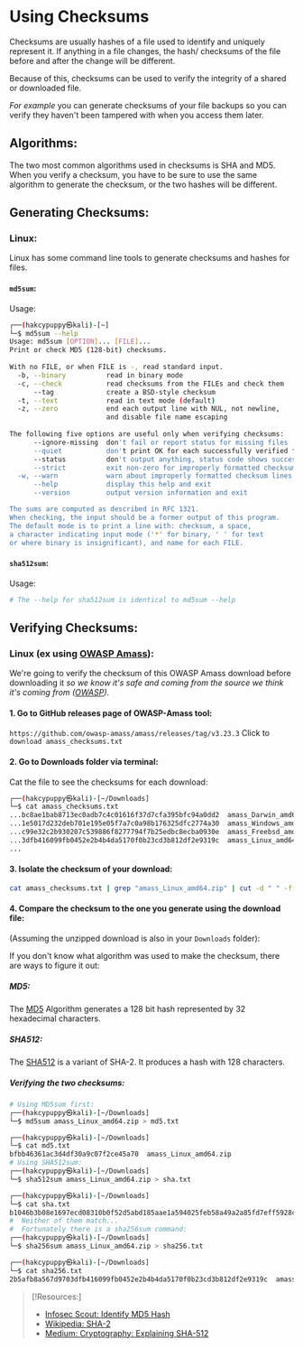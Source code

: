 
# Using Checksums
Checksums are usually hashes of a file used to identify and uniquely represent it. If anything in a file changes, the hash/ checksums of the file before and after the change will be different.

Because of this, checksums can be used to verify the integrity of a shared or downloaded file.

*For example* you can generate checksums of your file backups so you can verify they haven't been tampered with when you access them later.
## Algorithms:
The two most common algorithms used in checksums is SHA and MD5. When you verify a checksum, you have to be sure to use the same algorithm to generate the checksum, or the two hashes will be different.
## Generating Checksums:
### Linux:
Linux has some command line tools to generate checksums and hashes for files.
#### `md5sum`:
Usage:
```bash
┌──(hakcypuppy㉿kali)-[~]                                                 
└─$ md5sum --help                                                             
Usage: md5sum [OPTION]... [FILE]...                                           
Print or check MD5 (128-bit) checksums.                                       
  
With no FILE, or when FILE is -, read standard input.                         
  -b, --binary          read in binary mode                                   
  -c, --check           read checksums from the FILEs and check them          
      --tag             create a BSD-style checksum                           
  -t, --text            read in text mode (default)                           
  -z, --zero            end each output line with NUL, not newline,           
						and disable file name escaping                      
 
The following five options are useful only when verifying checksums:          
      --ignore-missing  don't fail or report status for missing files         
      --quiet           don't print OK for each successfully verified file    
      --status          don't output anything, status code shows success      
      --strict          exit non-zero for improperly formatted checksum lines 
  -w, --warn            warn about improperly formatted checksum lines          
      --help            display this help and exit                               
      --version         output version information and exit 

The sums are computed as described in RFC 1321.
When checking, the input should be a former output of this program.
The default mode is to print a line with: checksum, a space,
a character indicating input mode ('*' for binary, ' ' for text
or where binary is insignificant), and name for each FILE.
```

#### `sha512sum`:
Usage:
```bash
# The --help for sha512sum is identical to md5sum --help
```

## Verifying Checksums:
### Linux (ex using [OWASP Amass](../TTPs/recon/tools/amass.md)):
We're going to verify the checksum of this OWASP Amass download before downloading it *so we know it's safe and coming from the source we think it's coming from ([OWASP](cybersecurity/resources/OWASP.md))*.

#### 1. Go to GitHub releases page of OWASP-Amass tool:
`https://github.com/owasp-amass/amass/releases/tag/v3.23.3`
Click to `download amass_checksums.txt`

#### 2. Go to Downloads folder via terminal:
Cat the file to see the checksums for each download:
```bash
┌──(hakcypuppy㉿kali)-[~/Downloads]
└─$ cat amass_checksums.txt 
...bc8ae1bab8713ec0adb7c4c01616f37d7cfa395bfc94a0dd2  amass_Darwin_amd64.zip
...1e5017d232deb701e195e05f7a7c0a98b176325dfc2774a30  amass_Windows_amd64.zip
...c99e32c2b930207c539886f8277794f7b25edbc8ecba0930e  amass_Freebsd_amd64.zip
...3dfb416099fb0452e2b4b4da5170f0b23cd3b812df2e9319c  amass_Linux_amd64.zip
...
```

#### 3. Isolate the checksum of your download:
```bash
cat amass_checksums.txt | grep "amass_Linux_amd64.zip" | cut -d " " -f 1 > checksum.txt
```

#### 4. Compare the checksum to the one you generate using the download file:
(Assuming the unzipped download is also in your `Downloads` folder):

If you don't know what algorithm was used to make the checksum, there are ways to figure it out:

##### MD5:
The [MD5](computers/concepts/cryptography/hashing.md#MD5) Algorithm generates a 128 bit hash represented by 32 hexadecimal characters.

##### SHA512:
The [SHA512](computers/concepts/cryptography/hashing.md#SHA-2) is a variant of SHA-2. It produces a hash with 128 characters.

##### Verifying the two checksums:
```bash
# Using MD5sum first:
┌──(hakcypuppy㉿kali)-[~/Downloads]
└─$ md5sum amass_Linux_amd64.zip > md5.txt

┌──(hakcypuppy㉿kali)-[~/Downloads]
└─$ cat md5.txt 
bfbb46361ac3d4df30a9c07f2ce45a70  amass_Linux_amd64.zip
# Using SHA512sum:
┌──(hakcypuppy㉿kali)-[~/Downloads]
└─$ sha512sum amass_Linux_amd64.zip > sha.txt

┌──(hakcypuppy㉿kali)-[~/Downloads]
└─$ cat sha.txt
b1046b3b08e1697ecd08310b0f52d5abd185aae1a594025feb58a49a2a85fd7eff5928cc928ca6ebc7ba3c3c44ad9f02afa51587ea3a3a1f86bcb3820c618d94  amass_Linux_amd64.zip
#  Neither of them match...
#  Fortunately there is a sha256sum command:
┌──(hakcypuppy㉿kali)-[~/Downloads]
└─$ sha256sum amass_Linux_amd64.zip > sha256.txt

┌──(hakcypuppy㉿kali)-[~/Downloads]
└─$ cat sha256.txt           
2b5afb8a567d9703dfb416099fb0452e2b4b4da5170f0b23cd3b812df2e9319c  amass_Linux_amd64.zip
```
 

> [!Resources:]
> - [Infosec Scout: Identify MD5 Hash](https://infosecscout.com/identify-md5-hash/)
> - [Wikipedia: SHA-2](https://en.wikipedia.org/wiki/SHA-2)
> - [Medium: Cryptography: Explaining SHA-512](https://medium.com/@zaid960928/cryptography-explaining-sha-512-ad896365a0c1)

